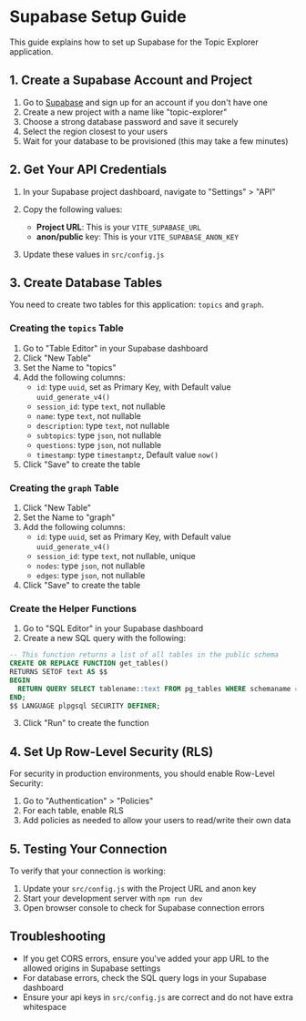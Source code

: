 # Supabase Setup Guide

This guide explains how to set up Supabase for the Topic Explorer application.

## 1. Create a Supabase Account and Project

1. Go to [Supabase](https://supabase.com/) and sign up for an account if you don't have one
2. Create a new project with a name like "topic-explorer"
3. Choose a strong database password and save it securely
4. Select the region closest to your users
5. Wait for your database to be provisioned (this may take a few minutes)

## 2. Get Your API Credentials

1. In your Supabase project dashboard, navigate to "Settings" > "API"
2. Copy the following values:
   - **Project URL**: This is your `VITE_SUPABASE_URL`
   - **anon/public** key: This is your `VITE_SUPABASE_ANON_KEY`

3. Update these values in `src/config.js`

## 3. Create Database Tables

You need to create two tables for this application: `topics` and `graph`.

### Creating the `topics` Table

1. Go to "Table Editor" in your Supabase dashboard
2. Click "New Table"
3. Set the Name to "topics"
4. Add the following columns:
   - `id`: type `uuid`, set as Primary Key, with Default value `uuid_generate_v4()`
   - `session_id`: type `text`, not nullable
   - `name`: type `text`, not nullable
   - `description`: type `text`, not nullable
   - `subtopics`: type `json`, not nullable
   - `questions`: type `json`, not nullable
   - `timestamp`: type `timestamptz`, Default value `now()`
5. Click "Save" to create the table

### Creating the `graph` Table

1. Click "New Table"
2. Set the Name to "graph"
3. Add the following columns:
   - `id`: type `uuid`, set as Primary Key, with Default value `uuid_generate_v4()`
   - `session_id`: type `text`, not nullable, unique
   - `nodes`: type `json`, not nullable
   - `edges`: type `json`, not nullable
4. Click "Save" to create the table

### Create the Helper Functions

1. Go to "SQL Editor" in your Supabase dashboard
2. Create a new SQL query with the following:

```sql
-- This function returns a list of all tables in the public schema
CREATE OR REPLACE FUNCTION get_tables()
RETURNS SETOF text AS $$
BEGIN
  RETURN QUERY SELECT tablename::text FROM pg_tables WHERE schemaname = 'public';
END;
$$ LANGUAGE plpgsql SECURITY DEFINER;
```

3. Click "Run" to create the function

## 4. Set Up Row-Level Security (RLS)

For security in production environments, you should enable Row-Level Security:

1. Go to "Authentication" > "Policies"
2. For each table, enable RLS
3. Add policies as needed to allow your users to read/write their own data

## 5. Testing Your Connection

To verify that your connection is working:

1. Update your `src/config.js` with the Project URL and anon key
2. Start your development server with `npm run dev`
3. Open browser console to check for Supabase connection errors

## Troubleshooting

- If you get CORS errors, ensure you've added your app URL to the allowed origins in Supabase settings
- For database errors, check the SQL query logs in your Supabase dashboard
- Ensure your api keys in `src/config.js` are correct and do not have extra whitespace 